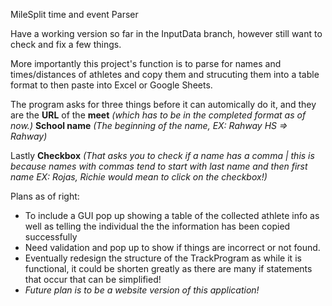 MileSplit time and event Parser

Have a working version so far in the InputData branch, however still want to check and fix a few things.

More importantly this project's function is to parse for names and times/distances of athletes and copy them and strucuting them into a table format to then paste into Excel or Google Sheets.


The program asks for three things before it can automically do it, and they are the 
**URL** of the **meet** _(which has to be in the completed format as of now.)_
**School name** _(The beginning of the name, EX: Rahway HS => Rahway)_

Lastly
**Checkbox** _(That asks you to check if a name has a comma | this is because names with commas tend to start with last name and then first name EX: Rojas, Richie would mean to click on the checkbox!)_


Plans as of right:
- To include a GUI pop up showing a table of the collected athlete info as well as telling the individual the the information has been copied successfully
- Need validation and pop up to show if things are incorrect or not found.
- Eventually redesign the structure of the TrackProgram as while it is functional, it could be shorten greatly as there are many if statements that occur that can be simplified!
- _Future plan is to be a website version of this application!_
